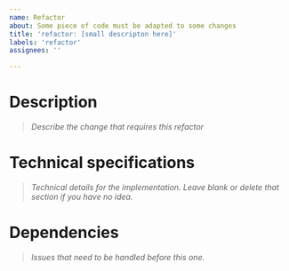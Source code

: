 ```yaml
---
name: Refactor
about: Some piece of code must be adapted to some changes
title: 'refactor: [small descripton here]'
labels: 'refactor'
assignees: ''

---
```


# Description

> _Describe the change that requires this refactor_

# Technical specifications

> _Technical details for the implementation. Leave blank or delete that section if you have no idea._

# Dependencies

> _Issues that need to be handled before this one._
